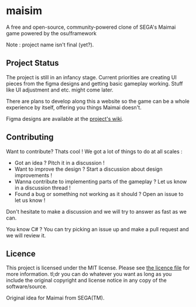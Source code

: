 # maisim

A free and open-source, community-powered clone of SEGA's Maimai game powered by the osu!framework

Note : project name isn't final (yet?).

## Project Status

The project is still in an infancy stage. Current priorities are creating UI pieces from the figma designs and getting basic gameplay working. Stuff like UI adjustment and etc. might come later.

There are plans to develop along this a website so the game can be a whole experience by itself, offering you things Maimai doesn't.

Figma designs are available at the [project's wiki](https://github.com/HelloYeew/maisim/wiki/Figma-link).

## Contributing


Want to contribute? Thats cool ! We got a lot of things to do at all scales :
- Got an idea ? Pitch it in a discussion !
- Want to improve the design ? Start a discussion about design improvements !
- Wanna contribute to implementing parts of the gameplay ? Let us know in a discussion thread !
- Found a bug or something not working as it should ? Open an issue to let us know !

Don't hesitate to make a discussion and we will try to answer as fast as we can.

You know C# ? You can try picking an issue up and make a pull request and we will review it.

## Licence

This project is licensed under the MIT license. Please see [the licence file](LICENSE) for more information. tl;dr you can do whatever you want as long as you include the original copyright and license notice in any copy of the software/source.

Original idea for Maimai from SEGA(TM).
